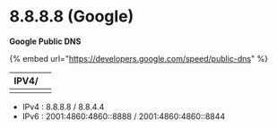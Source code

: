 # 8.8.8.8 (Google)

**Google Public DNS**&#x20;

{% embed url="https://developers.google.com/speed/public-dns" %}

| **IPV4/** |   |
| --------- | - |
|           |   |

* IPv4 : 8.8.8.8 / 8.8.4.4
* IPv6 : 2001:4860:4860::8888 / 2001:4860:4860::8844
